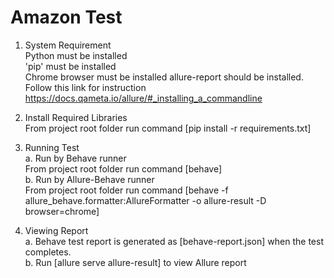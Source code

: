# Amazon Test
1. System Requirement  
Python must be installed  
'pip' must be installed  
Chrome browser must be installed
allure-report should be installed. Follow this link for instruction https://docs.qameta.io/allure/#_installing_a_commandline  
  
  
2. Install Required Libraries  
From project root folder run command [pip install -r requirements.txt]   

3. Running Test  
a. Run by Behave runner  
From project root folder run command [behave]  
b. Run by Allure-Behave runner  
From project root folder run command [behave -f allure_behave.formatter:AllureFormatter -o allure-result -D browser=chrome]    

4. Viewing Report  
a. Behave test report is generated as [behave-report.json] when the test completes.  
b. Run [allure serve allure-result] to view Allure report
